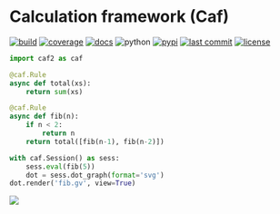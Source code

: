 # Calculation framework (Caf)

[![build](https://img.shields.io/travis/azag0/calcfw/master.svg)](https://travis-ci.org/azag0/calcfw)
[![coverage](https://img.shields.io/codecov/c/github/azag0/calcfw.svg)](https://codecov.io/gh/azag0/calcfw)
[![docs](https://img.shields.io/readthedocs/calcfw.svg)](https://janhermann.cz/calcfw/)
![python](https://img.shields.io/pypi/pyversions/calcfw.svg)
[![pypi](https://img.shields.io/pypi/v/calcfw.svg)](https://pypi.org/project/calcfw/)
[![last commit](https://img.shields.io/github/last-commit/azag0/calcfw.svg)](https://github.com/azag0/calcfw/commits/master)
[![license](https://img.shields.io/github/license/azag0/libmbd.svg)](https://github.com/azag0/libmbd/blob/master/LICENSE)

```python
import caf2 as caf

@caf.Rule
async def total(xs):
    return sum(xs)

@caf.Rule
async def fib(n):
    if n < 2:
        return n
    return total([fib(n-1), fib(n-2)])

with caf.Session() as sess:
    sess.eval(fib(5))
    dot = sess.dot_graph(format='svg')
dot.render('fib.gv', view=True)
```

![](https://raw.githubusercontent.com/azag0/calcfw/master/docs/fib.gv.svg?sanitize=true)
